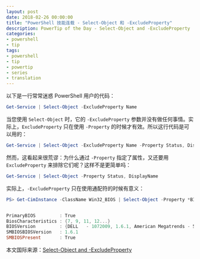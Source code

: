 ```yaml
---
layout: post
date: 2018-02-26 00:00:00
title: "PowerShell 技能连载 - Select-Object 和 -ExcludeProperty"
description: PowerTip of the Day - Select-Object and -ExcludeProperty
categories:
- powershell
- tip
tags:
- powershell
- tip
- powertip
- series
- translation
---
```

以下是一行常常迷惑 PowerShell 用户的代码：

```powershell
Get-Service | Select-Object -ExcludeProperty Name
```

当您使用 `Select-Object` 时，它的 `-ExcludeProperty` 参数并没有做任何事情。实际上，`ExcludeProperty` 只在使用 `-Property` 的时候才有效。所以这行代码是可以用的：

```powershell
Get-Service | Select-Object -ExcludeProperty Name -Property Status, DisplayName, Name
```

然而，这看起来很荒谬：为什么通过 `-Property` 指定了属性，又还要用 `ExcludeProperty` 来排除它们呢？这样不是更简单吗：

```powershell
Get-Service | Select-Object -Property Status, DisplayName
```

实际上，`-ExcludeProperty` 只在使用通配符的时候有意义：

```powershell
PS> Get-CimInstance -ClassName Win32_BIOS | Select-Object -Property *BIOS* -ExcludeProperty *major*, *minor*


PrimaryBIOS         : True
BiosCharacteristics : {7, 9, 11, 12...}
BIOSVersion         : {DELL   - 1072009, 1.6.1, American Megatrends - 5000B}
SMBIOSBIOSVersion   : 1.6.1
SMBIOSPresent       : True
```

<!--more-->
本文国际来源：[Select-Object and -ExcludeProperty](http://community.idera.com/powershell/powertips/b/tips/posts/select-object-and--excludeproperty)
